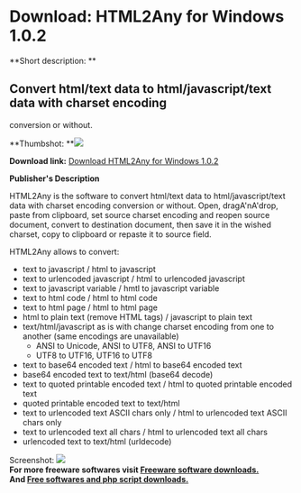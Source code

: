 # Download: HTML2Any for Windows 1.0.2

**Short description: **

## Convert html/text data to html/javascript/text data with charset encoding
conversion or without.

  
**Thumbshot: **![](http://www.freewarefiles.com/screenshot/html2any_md.jpg)   
  
**Download link:** [Download HTML2Any for Windows 1.0.2](http://freesoftwares.boysofts.com/HTML2Any_program_45966.html)  
  

**Publisher's Description**  
  

HTML2Any is the software to convert html/text data to html/javascript/text
data with charset encoding conversion or without. Open, dragA'nA'drop, paste
from clipboard, set source charset encoding and reopen source document,
convert to destination document, then save it in the wished charset, copy to
clipboard or repaste it to source field.

HTML2Any allows to convert:

  * text to javascript / html to javascript 
  * text to urlencoded javascript / html to urlencoded javascript 
  * text to javascript variable / hmtl to javascript variable 
  * text to html code / html to html code 
  * text to html page / html to html page 
  * html to plain text (remove HTML tags) / javascript to plain text 
  * text/html/javascript as is with change charset encoding from one to another (same encodings are unavailable) 
    * ANSI to Unicode, ANSI to UTF8, ANSI to UTF16 
    * UTF8 to UTF16, UTF16 to UTF8 
  * text to base64 encoded text / html to base64 encoded text 
  * base64 encoded text to text/html (base64 decode) 
  * text to quoted printable encoded text / html to quoted printable encoded text 
  * quoted printable encoded text to text/html 
  * text to urlencoded text ASCII chars only / html to urlencoded text ASCII chars only 
  * text to urlencoded text all chars / html to urlencoded text all chars 
  * urlencoded text to text/html (urldecode) 

  
  
Screenshot: ![](http://www.freewarefiles.com/screenshot/html2any.jpg)  
**For more freeware softwares visit [Freeware software downloads.](http://freesoftwares.boysofts.com/)**   
**And [Free softwares and php script downloads.](http://www.boysofts.com/)**

